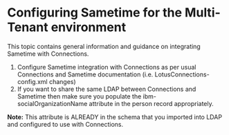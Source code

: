 <?xml version="1.0" encoding="UTF-8"?>
<!DOCTYPE task PUBLIC "-//OASIS//DTD DITA Task//EN" "task.dtd">

# Configuring Sametime for the Multi-Tenant environment

This topic contains general information and guidance on integrating Sametime with Connections.

1. Configure Sametime integration with Connections as per usual Connections and Sametime documentation (i.e. LotusConnections-config.xml changes)
2. If you want to share the same LDAP between Connections and Sametime then make sure you populate the ibm- socialOrganizationName attribute in the person record appropriately.

**Note:**  This attribute is ALREADY in the schema that you imported into LDAP and configured to use with Connections.

<?tm 1541016643182 1 HCL Connections ?>

